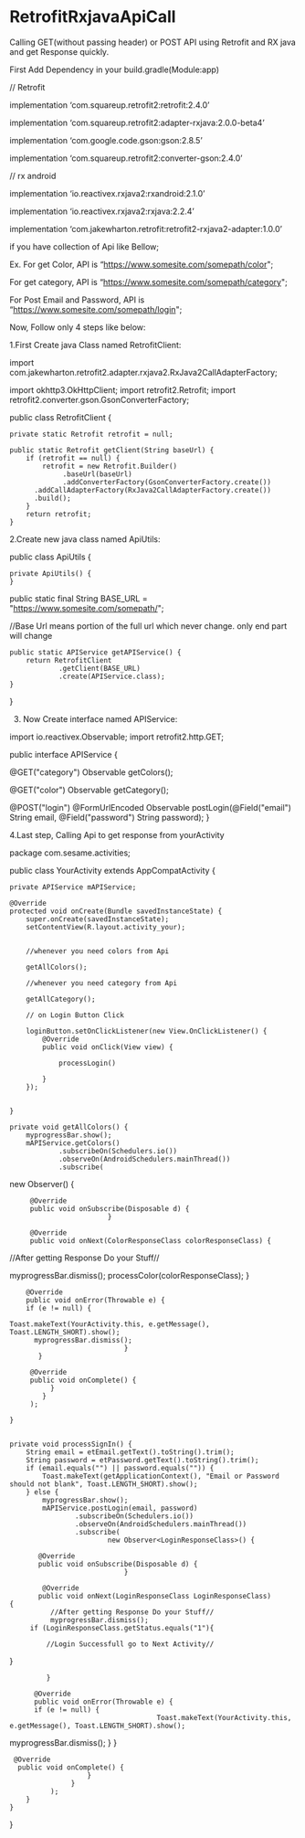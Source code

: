 # RetrofitRxjavaApiCall
Calling GET(without passing header) or POST API using Retrofit and RX java and get Response quickly.

First Add Dependency in your build.gradle(Module:app)
 
 // Retrofit
 
 implementation ‘com.squareup.retrofit2:retrofit:2.4.0’
 
 implementation ‘com.squareup.retrofit2:adapter-rxjava:2.0.0-beta4’
 
 implementation ‘com.google.code.gson:gson:2.8.5’
 
 implementation ‘com.squareup.retrofit2:converter-gson:2.4.0’

// rx android

 implementation ‘io.reactivex.rxjava2:rxandroid:2.1.0’
 
 implementation ‘io.reactivex.rxjava2:rxjava:2.2.4’
 
 implementation ‘com.jakewharton.retrofit:retrofit2-rxjava2-adapter:1.0.0’

if you have collection of Api like Bellow;
 
Ex. For get Color, API is “https://www.somesite.com/somepath/color";

 For get category, API is “https://www.somesite.com/somepath/category";
 
 For Post Email and Password, API is “https://www.somesite.com/somepath/login";

Now, Follow only 4 steps like below: 
 
1.First Create java Class named RetrofitClient:

import com.jakewharton.retrofit2.adapter.rxjava2.RxJava2CallAdapterFactory;

import okhttp3.OkHttpClient;
import retrofit2.Retrofit;
import retrofit2.converter.gson.GsonConverterFactory;

public class RetrofitClient {

    private static Retrofit retrofit = null;
  
    public static Retrofit getClient(String baseUrl) {
        if (retrofit == null) {
            retrofit = new Retrofit.Builder()
                 .baseUrl(baseUrl)
                 .addConverterFactory(GsonConverterFactory.create())
          .addCallAdapterFactory(RxJava2CallAdapterFactory.create())
          .build();
        }
        return retrofit;
    }
2.Create new java class named ApiUtils:

public class ApiUtils {

    private ApiUtils() {
    }

   public static final String BASE_URL = "https://www.somesite.com/somepath/";
   
//Base Url means portion of the full url which never change. only end part will change

    public static APIService getAPIService() {
        return RetrofitClient
                .getClient(BASE_URL)
                .create(APIService.class);
    }

}


3. Now Create interface named APIService:


import io.reactivex.Observable;
import retrofit2.http.GET;


public interface APIService {

  @GET("category")
  Observable<CategoryResponseClass> getColors();

  @GET("color")
  Observable<ColorResponseClass> getCategory();

  @POST("login")
  @FormUrlEncoded
  Observable<LoginResponseClass>
  postLogin(@Field("email") String email,
  @Field("password") String password);
}
 
 
4.Last step, Calling Api to get response from yourActivity

package com.sesame.activities;

public class YourActivity extends AppCompatActivity {

    private APIService mAPIService;

    @Override
    protected void onCreate(Bundle savedInstanceState) {
        super.onCreate(savedInstanceState);
        setContentView(R.layout.activity_your);


        //whenever you need colors from Api

        getAllColors();

        //whenever you need category from Api

        getAllCategory();

        // on Login Button Click

        loginButton.setOnClickListener(new View.OnClickListener() {
            @Override
            public void onClick(View view) {

                processLogin()

            }
        });


    }

    private void getAllColors() {
        myprogressBar.show();
        mAPIService.getColors()
                .subscribeOn(Schedulers.io())
                .observeOn(AndroidSchedulers.mainThread())
                .subscribe(
new Observer<ColorResponseClass>() {

         @Override
         public void onSubscribe(Disposable d) {
                            }

         @Override
         public void onNext(ColorResponseClass colorResponseClass) {
//After getting Response Do your Stuff//

myprogressBar.dismiss();
                  processColor(colorResponseClass);
}

        @Override
        public void onError(Throwable e) {
        if (e != null) {
                                          Toast.makeText(YourActivity.this, e.getMessage(), Toast.LENGTH_SHORT).show();
          myprogressBar.dismiss();
                                }
           }

         @Override
         public void onComplete() {
              }
            }
         );

    }


    private void processSignIn() {
        String email = etEmail.getText().toString().trim();
        String password = etPassword.getText().toString().trim();
        if (email.equals("") || password.equals("")) {
            Toast.makeText(getApplicationContext(), "Email or Password should not blank", Toast.LENGTH_SHORT).show();
        } else {
            myprogressBar.show();
            mAPIService.postLogin(email, password)
                    .subscribeOn(Schedulers.io())
                    .observeOn(AndroidSchedulers.mainThread())
                    .subscribe(
                            new Observer<LoginResponseClass>() {

           @Override
           public void onSubscribe(Disposable d) {
                                }

            @Override
           public void onNext(LoginResponseClass LoginResponseClass)        {
              //After getting Response Do your Stuff//
              myprogressBar.dismiss();
         if (LoginResponseClass.getStatus.equals("1"){
                                    
             //Login Successfull go to Next Activity//
}

             }

          @Override
          public void onError(Throwable e) {
          if (e != null) {
                                        Toast.makeText(YourActivity.this, e.getMessage(), Toast.LENGTH_SHORT).show();
myprogressBar.dismiss();
          }
       }

     @Override
      public void onComplete() {
                       }
                   }
              );
        }
    }

}

